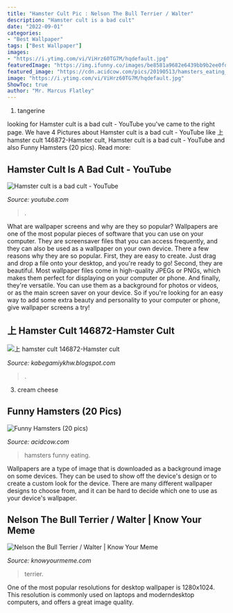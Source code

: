 ```yaml
---
title: "Hamster Cult Pic : Nelson The Bull Terrier / Walter"
description: "Hamster cult is a bad cult"
date: "2022-09-01"
categories:
- "Best Wallpaper"
tags: ["Best Wallpaper"]
images:
- "https://i.ytimg.com/vi/ViHrz60TG7M/hqdefault.jpg"
featuredImage: "https://img.ifunny.co/images/be8581a9682e6439bb9b2ee0fd5a895d211cdedd651bba0bf7e8c4e1a0070195_3.jpg"
featured_image: "https://cdn.acidcow.com/pics/20190513/hamsters_eating_06.jpg"
image: "https://i.ytimg.com/vi/ViHrz60TG7M/hqdefault.jpg"
ShowToc: true
author: "Mr. Marcus Flatley"
---
```



1. tangerine 

	

		
looking for Hamster cult is a bad cult - YouTube you've came to the right page. We have 4 Pictures about Hamster cult is a bad cult - YouTube like 上 hamster cult 146872-Hamster cult, Hamster cult is a bad cult - YouTube and also Funny Hamsters (20 pics). Read more:
		
    
## Hamster Cult Is A Bad Cult - YouTube

<img loading=lazy src="https://i.ytimg.com/vi/ViHrz60TG7M/hqdefault.jpg" onerror="this.onerror=null;this.src='https://tse1.mm.bing.net/th?id=OIP.F_2kjESOeCfgXEYW5bv6bAHaFj&amp;pid=15.1';" alt="Hamster cult is a bad cult - YouTube">

_Source: youtube.com_

>. 

	

What are wallpaper screens and why are they so popular?
Wallpapers are one of the most popular pieces of software that you can use on your computer. They are screensaver files that you can access frequently, and they can also be used as a wallpaper on your own device. There a few reasons why they are so popular. First, they are easy to create. Just drag and drop a file onto your desktop, and you're ready to go! Second, they are beautiful. Most wallpaper files come in high-quality JPEGs or PNGs, which makes them perfect for displaying on your computer or phone. And finally, they're versatile. You can use them as a background for photos or videos, or as the main screen saver on your device. So if you're looking for an easy way to add some extra beauty and personality to your computer or phone, give wallpaper screens a try!

    
## 上 Hamster Cult 146872-Hamster Cult

<img loading=lazy src="https://img.ifunny.co/images/be8581a9682e6439bb9b2ee0fd5a895d211cdedd651bba0bf7e8c4e1a0070195_3.jpg" onerror="this.onerror=null;this.src='https://tse2.mm.bing.net/th?id=OIP.UQP9oCXQmVb6bSrNZ7UpqgHaNK&amp;pid=15.1';" alt="上 hamster cult 146872-Hamster cult">

_Source: kabegamiykhw.blogspot.com_

>. 

	

3. cream cheese 

    
## Funny Hamsters (20 Pics)

<img loading=lazy src="https://cdn.acidcow.com/pics/20190513/hamsters_eating_06.jpg" onerror="this.onerror=null;this.src='https://tse3.mm.bing.net/th?id=OIP.Hb0bbYG0h27DfMgKVx4iBAHaHA&amp;pid=15.1';" alt="Funny Hamsters (20 pics)">

_Source: acidcow.com_

>hamsters funny eating. 

	

Wallpapers are a type of image that is downloaded as a background image on some devices. They can be used to show off the device's design or to create a custom look for the device. There are many different wallpaper designs to choose from, and it can be hard to decide which one to use as your device's wallpaper.

    
## Nelson The Bull Terrier / Walter | Know Your Meme

<img loading=lazy src="https://i.kym-cdn.com/entries/icons/facebook/000/027/707/henry.jpg" onerror="this.onerror=null;this.src='https://tse2.mm.bing.net/th?id=OIP.EcmbgjQrJobEKdgzGmp14gHaEK&amp;pid=15.1';" alt="Nelson the Bull Terrier / Walter | Know Your Meme">

_Source: knowyourmeme.com_

>terrier. 

	

One of the most popular resolutions for desktop wallpaper is 1280x1024. This resolution is commonly used on laptops and moderndesktop computers, and offers a great image quality.


